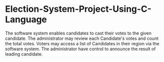 # Election-System-Project-Using-C-Language
The software system enables candidates to cast their votes to the given candidate. 
The administrator may review each Candidate's votes and count the total votes. 
Voters may access a list of Candidates in their region via the software system. 
The administrator have control to announce the result of leading candidate.

